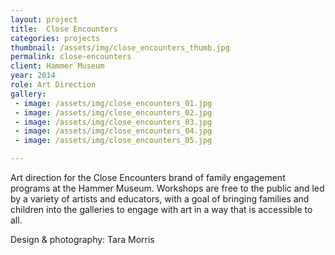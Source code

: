 ```yaml
---
layout: project
title:  Close Encounters
categories: projects
thumbnail: /assets/img/close_encounters_thumb.jpg
permalink: close-encounters
client: Hammer Museum
year: 2014
role: Art Direction
gallery:
 - image: /assets/img/close_encounters_01.jpg
 - image: /assets/img/close_encounters_02.jpg
 - image: /assets/img/close_encounters_03.jpg
 - image: /assets/img/close_encounters_04.jpg
 - image: /assets/img/close_encounters_05.jpg

---
```


Art direction for the Close Encounters brand of family engagement programs at the Hammer Museum. Workshops are free to the public and led by a variety of artists and educators, with a goal of bringing families and children into the galleries to engage with art in a way that is accessible to all.  

Design &amp; photography: Tara Morris